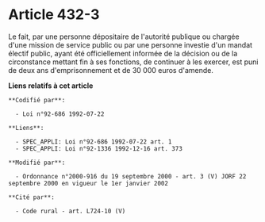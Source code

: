 # Article 432-3

Le fait, par une personne dépositaire de l'autorité publique ou chargée d'une mission de service public ou par une personne
investie d'un mandat électif public, ayant été officiellement informée de la décision ou de la circonstance mettant fin à ses
fonctions, de continuer à les exercer, est puni de deux ans d'emprisonnement et de 30 000 euros d'amende.

**Liens relatifs à cet article**

	**Codifié par**:

	  - Loi n°92-686 1992-07-22

	**Liens**:

	  - SPEC_APPLI: Loi n°92-686 1992-07-22 art. 1
	  - SPEC_APPLI: Loi n°92-1336 1992-12-16 art. 373

	**Modifié par**:

	  - Ordonnance n°2000-916 du 19 septembre 2000 - art. 3 (V) JORF 22 septembre 2000 en vigueur le 1er janvier 2002

	**Cité par**:

	  - Code rural - art. L724-10 (V)
